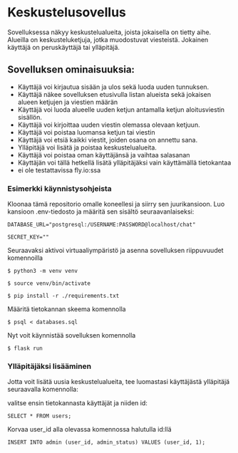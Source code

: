 # Keskustelusovellus

Sovelluksessa näkyy keskustelualueita, joista jokaisella on tietty aihe. Alueilla on keskusteluketjuja, jotka muodostuvat viesteistä. Jokainen käyttäjä on peruskäyttäjä tai ylläpitäjä.

## Sovelluksen ominaisuuksia:

- Käyttäjä voi kirjautua sisään ja ulos sekä luoda uuden tunnuksen.
- Käyttäjä näkee sovelluksen etusivulla listan alueista sekä jokaisen alueen ketjujen ja viestien määrän
- Käyttäjä voi luoda alueelle uuden ketjun antamalla ketjun aloitusviestin sisällön.
- Käyttäjä voi kirjoittaa uuden viestin olemassa olevaan ketjuun.
- Käyttäjä voi poistaa luomansa ketjun tai viestin
- Käyttäjä voi etsiä kaikki viestit, joiden osana on annettu sana.
- Ylläpitäjä voi lisätä ja poistaa keskustelualueita.
- Käyttäjä voi poistaa oman käyttäjänsä ja vaihtaa salasanan
- Käyttäjän voi tällä hetkellä lisätä ylläpitäjäksi vain käyttämällä tietokantaa
- ei ole testattavissa fly.io:ssa


### Esimerkki käynnistysohjeista

Kloonaa tämä repositorio omalle koneellesi ja siirry sen juurikansioon. Luo kansioon .env-tiedosto ja määritä sen sisältö seuraavanlaiseksi:

```
DATABASE_URL="postgresql:/USERNAME:PASSWORD@localhost/chat"

SECRET_KEY=""
``` 

Seuraavaksi aktivoi virtuaaliympäristö ja asenna sovelluksen riippuvuudet komennoilla
```
$ python3 -m venv venv

$ source venv/bin/activate

$ pip install -r ./requirements.txt
```

Määritä tietokannan skeema komennolla

```
$ psql < databases.sql
```
Nyt voit käynnistää sovelluksen komennolla

```
$ flask run
```

### Ylläpitäjäksi lisääminen
Jotta voit lisätä uusia keskustelualueita, tee luomastasi käyttäjästä ylläpitäjä seuraavalla komennolla:

valitse ensin tietokannasta käyttäjät ja niiden id:
```
SELECT * FROM users;
```

Korvaa user_id alla olevassa komennossa halutulla id:llä

```
INSERT INTO admin (user_id, admin_status) VALUES (user_id, 1);
```

